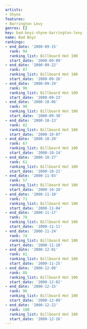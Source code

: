 ```yaml
---
artists:
- Shyne
features:
- Barrington Levy
genres: []
key: bad-boyz-shyne-barrington-levy
name: Bad Boyz
rankings:
- end_date: '2000-09-15'
  rank: 94
  ranking_list: Billboard Hot 100
  start_date: '2000-09-09'
- end_date: '2000-09-22'
  rank: 87
  ranking_list: Billboard Hot 100
  start_date: '2000-09-16'
- end_date: '2000-09-29'
  rank: 90
  ranking_list: Billboard Hot 100
  start_date: '2000-09-23'
- end_date: '2000-10-06'
  rank: 90
  ranking_list: Billboard Hot 100
  start_date: '2000-09-30'
- end_date: '2000-10-13'
  rank: 82
  ranking_list: Billboard Hot 100
  start_date: '2000-10-07'
- end_date: '2000-10-20'
  rank: 67
  ranking_list: Billboard Hot 100
  start_date: '2000-10-14'
- end_date: '2000-10-27'
  rank: 61
  ranking_list: Billboard Hot 100
  start_date: '2000-10-21'
- end_date: '2000-11-03'
  rank: 57
  ranking_list: Billboard Hot 100
  start_date: '2000-10-28'
- end_date: '2000-11-10'
  rank: 71
  ranking_list: Billboard Hot 100
  start_date: '2000-11-04'
- end_date: '2000-11-17'
  rank: 78
  ranking_list: Billboard Hot 100
  start_date: '2000-11-11'
- end_date: '2000-11-24'
  rank: 74
  ranking_list: Billboard Hot 100
  start_date: '2000-11-18'
- end_date: '2000-12-01'
  rank: 81
  ranking_list: Billboard Hot 100
  start_date: '2000-11-25'
- end_date: '2000-12-08'
  rank: 88
  ranking_list: Billboard Hot 100
  start_date: '2000-12-02'
- end_date: '2000-12-15'
  rank: 96
  ranking_list: Billboard Hot 100
  start_date: '2000-12-09'
- end_date: '2000-12-22'
  rank: 100
  ranking_list: Billboard Hot 100
  start_date: '2000-12-16'
---
```


